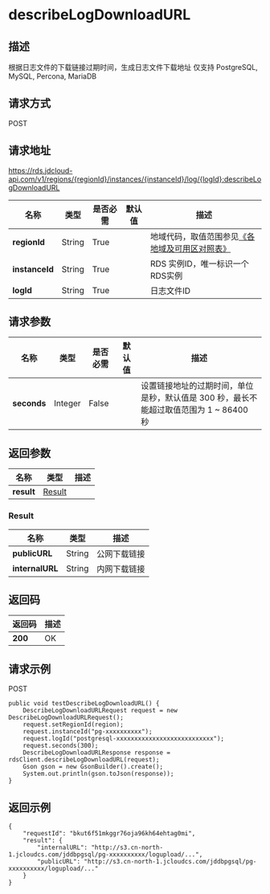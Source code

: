 # describeLogDownloadURL


## 描述
根据日志文件的下载链接过期时间，生成日志文件下载地址 仅支持 PostgreSQL, MySQL, Percona, MariaDB

## 请求方式
POST

## 请求地址
https://rds.jdcloud-api.com/v1/regions/{regionId}/instances/{instanceId}/log/{logId}:describeLogDownloadURL

|名称|类型|是否必需|默认值|描述|
|---|---|---|---|---|
|**regionId**|String|True| |地域代码，取值范围参见[《各地域及可用区对照表》](../Enum-Definitions/Regions-AZ.md)|
|**instanceId**|String|True| |RDS 实例ID，唯一标识一个RDS实例|
|**logId**|String|True| |日志文件ID|

## 请求参数
|名称|类型|是否必需|默认值|描述|
|---|---|---|---|---|
|**seconds**|Integer|False| |设置链接地址的过期时间，单位是秒，默认值是 300 秒，最长不能超过取值范围为 1 ~ 86400 秒|


## 返回参数
|名称|类型|描述|
|---|---|---|
|**result**|[Result](describeLogDownloadURL#Result)| |

### <a name="Result">Result</a>
|名称|类型|描述|
|---|---|---|
|**publicURL**|String|公网下载链接|
|**internalURL**|String|内网下载链接|

## 返回码
|返回码|描述|
|---|---|
|**200**|OK|

## 请求示例
POST
```
public void testDescribeLogDownloadURL() {
    DescribeLogDownloadURLRequest request = new DescribeLogDownloadURLRequest();
    request.setRegionId(region);
    request.instanceId("pg-xxxxxxxxxx");
    request.logId("postgresql-xxxxxxxxxxxxxxxxxxxxxxxxxxx");
    request.seconds(300);
    DescribeLogDownloadURLResponse response = rdsClient.describeLogDownloadURL(request);
    Gson gson = new GsonBuilder().create();
    System.out.println(gson.toJson(response));
}

```

## 返回示例
```
{
    "requestId": "bkut6f51mkggr76oja96kh64ehtag0mi", 
    "result": {
        "internalURL": "http://s3.cn-north-1.jcloudcs.com/jddbpgsql/pg-xxxxxxxxxx/logupload/...", 
        "publicURL": "http://s3.cn-north-1.jcloudcs.com/jddbpgsql/pg-xxxxxxxxxx/logupload/..."
    }
}
```
